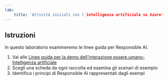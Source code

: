 ```yaml
---
lab:
    title: 'Attività iniziali con l'intelligenza artificiale su Azure'
---
```


## Istruzioni
In questo laboratorio esamineremo le linee guida per Responsible AI.

1.	Vai alle [Linee guida per la demo dell'interazione essere umano-Intelligenza artificiale](https://aka.ms/hci-demo)
2.	Scegli una scheda da ogni raccolta ed esamina gli scenari di esempio
3.	Identifica i principi di Responsible AI rappresentati dagli esempi
